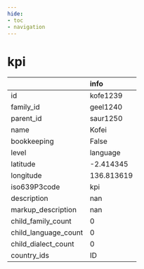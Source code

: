 ```yaml
---
hide:
- toc
- navigation
---
```

# kpi
|                      | info       |
|:---------------------|:-----------|
| id                   | kofe1239   |
| family_id            | geel1240   |
| parent_id            | saur1250   |
| name                 | Kofei      |
| bookkeeping          | False      |
| level                | language   |
| latitude             | -2.414345  |
| longitude            | 136.813619 |
| iso639P3code         | kpi        |
| description          | nan        |
| markup_description   | nan        |
| child_family_count   | 0          |
| child_language_count | 0          |
| child_dialect_count  | 0          |
| country_ids          | ID         |